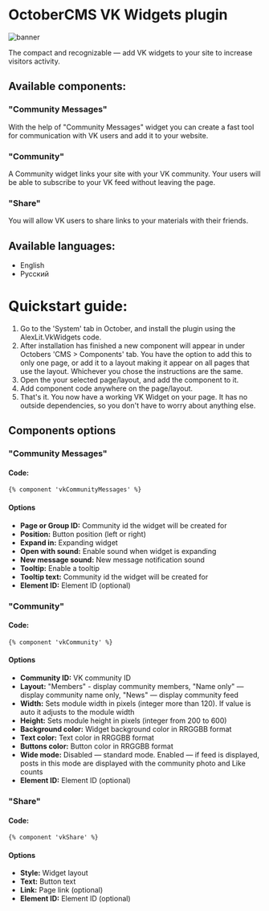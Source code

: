 # OctoberCMS VK Widgets plugin

![banner](https://raw.githubusercontent.com/web2easy/OctoberCMS-VK-Widgwts-Plugin/master/assets/images/banner.png)

The compact and recognizable — add VK widgets to your site to increase visitors activity.

## Available components:

### "Community Messages"

With the help of "Community Messages" widget you can create a fast tool for communication with VK users and add it to your website.

### "Community"

A Community widget links your site with your VK community. Your users will be able to subscribe to your VK feed without leaving the page.

### "Share"

You will allow VK users to share links to your materials with their friends.

## Available languages:

- English
- Русский

# Quickstart guide:

1. Go to the 'System' tab in October, and install the plugin using the AlexLit.VkWidgets code.
2. After installation has finished a new component will appear in under Octobers 'CMS > Components' tab. You have the option to add this to only one page, or add it to a layout making it appear on all pages that use the layout. Whichever you chose the instructions are the same.
3. Open the your selected page/layout, and add the component to it.
4. Add component code anywhere on the page/layout.
5. That's it. You now have a working VK Widget on your page. It has no outside dependencies, so you don't have to worry about anything else.

## Components options

### "Community Messages"

#### Code:

```twig
{% component 'vkCommunityMessages' %}
```

#### Options
- **Page or Group ID:** Community id the widget will be created for
- **Position:** Button position (left or right)
- **Expand in:** Expanding widget
- **Open with sound:** Enable sound when widget is expanding
- **New message sound:** New message notification sound
- **Tooltip:** Enable a tooltip
- **Tooltip text:** Community id the widget will be created for
- **Element ID:** Element ID (optional)

### "Community"

#### Code:

```twig
{% component 'vkCommunity' %}
```

#### Options
- **Сommunity ID:** VK community ID
- **Layout:** "Members" - display community members, "Name only" — display community name only, "News" — display community feed
- **Width:** Sets module width in pixels (integer more than 120). If value is auto it adjusts to the module width
- **Height:** Sets module height in pixels (integer from 200 to 600)
- **Background color:** Widget background color in RRGGBB format
- **Text color:** Text color in RRGGBB format
- **Buttons color:** Button color in RRGGBB format
- **Wide mode:** Disabled — standard mode. Enabled — if feed is displayed, posts in this mode are displayed with the community photo and Like counts
- **Element ID:** Element ID (optional)

### "Share"

#### Code:

```twig
{% component 'vkShare' %}
```

#### Options
- **Style:** Widget layout
- **Text:** Button text
- **Link:** Page link (optional)
- **Element ID:** Element ID (optional)